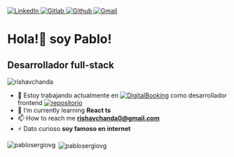 <p align="left">
  <p align="left">
    <a href="https://www.linkedin.com/in/pablo-viera-a703a9a3/" target="_blank" rel="noopener noreferrer">
      <img src="https://img.shields.io/badge/linkedin-%230077B5.svg?&style=for-the-badge&logo=linkedin&logoColor=white&color=071A2C" alt="LinkedIn"/>
    </a>
    <a href="https://gitlab.ctd.academy/pablosvg" target="_blank">
      <img src="https://img.shields.io/badge/Gitlab-%231DA1F2.svg?&style=for-the-badge&logo=Gitlab&logoColor=white&color=071A2C" alt="Gitlab"/>
    </a>
    <a href="https://github.com/pablosergiovg" target="_blank">
      <img src="https://img.shields.io/badge/Github-%231DA1F2.svg?&style=for-the-badge&logo=Github&logoColor=white&color=071A2C" alt="Github"/>
    </a>
    <a href="mailto:pablosergiovg@gmail.com" target="_blank">
      <img src="https://img.shields.io/badge/Gmail-%231DA1F2.svg?&style=for-the-badge&logo=Gmail&logoColor=white&color=071A2C" alt="Gmail"/>
    </a>
  </p>
</p>
<h1 align="left">Hola!👋 soy Pablo!</h1>
<h2 align="left" display="in-line">Desarrollador full-stack</h2>




<p align="left"> <img src="https://komarev.com/ghpvc/?username=pablosergiovg&label=Profile%20views&color=0e75b6&style=flat" alt="rishavchanda" /> </p>


- 🔭 Estoy trabajando actualmente en [![DigitalBooking](https://img.shields.io/badge/DigitalBooking-orange?style=flat-square)](http://digitalbooking.ddns.net/) como desarrollador frontend [![repositorio](https://img.shields.io/badge/repositorio-black?style=flat-square&logo=github)](https://gitlab.ctd.academy/ctd/hispanos/proyecto-integrador-1/proyecto-integrador-0223/0522ft-c3/grupo-01)
- 🌱 I’m currently learning **React ts**
- 📫 How to reach me **rishavchanda0@gmail.com**
- ⚡ Dato curioso **soy famoso en internet**



<p><img align="left" src="https://github-readme-stats.vercel.app/api/top-langs?username=pablosergiovg&show_icons=true&locale=en&layout=compact&theme=dark" alt="pablosergiovg" /></p>

<p align="left">&nbsp;<img align="center" src="https://github-readme-stats.vercel.app/api?username=pablosergiovg&show_icons=true&locale=en&theme=dark" alt="pablosergiovg" /></p>
